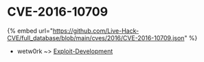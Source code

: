 # CVE-2016-10709
{% embed url="https://github.com/Live-Hack-CVE/full_database/blob/main/cves/2016/CVE-2016-10709.json" %}

* wetw0rk ~> [Exploit-Development](https://www.alice-snow.ru/2016/database/cve-2016-10709/exploit-development-wetw0rk)